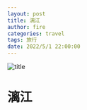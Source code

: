 ```yaml
---
layout: post
title: 漓江
author: fire
categories: travel 
tags: 旅行
date: 2022/5/1 22:00:00
---
```


![title](https://image.sideproject.cn/titlex/titlex_117.jpg)

漓江
===
